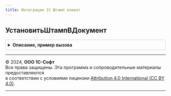 ```yaml
---
title: Интеграция 1С Штамп клиент
---
```



## УстановитьШтампВДокумент
<details style="margin: 1em 0; padding: 0.5em; border: 1px solid #ccc; border-radius: 6px;">

<summary style="font-weight: bold; cursor: pointer;">Описание, пример вызова</summary>

```bsl

// Возвращает через описание оповещения результат штампирования документа.
//
// Параметры:
//  ОписаниеОповещенияОВыполнении  - ОписаниеОповещения - Данные процедуры в которую необходимо вернуть результат
//                                      выполнения функции
//  ПараметрыДобавленияШтампов     - см. Интеграция1СШтампКлиентСервер.НовыеПараметрыДобавленияШтамповВДокумент
//  Таймаут - Число, Неопределено - Максимальное время ожидания получения результата выполнения задания из сервиса.
//                                    По умолчанию - 600 сек.
//  ПараметрыОжидания              - см. ДлительныеОперацииКлиент.ПараметрыОжидания
//
// Пример:
//
//  МассивШтампов = Новый Массив;
//
//	МассивШтампов.Добавить(ДвоичныеДанныеШтампа);
//	ПараметрыШтампов = ПараметрыШтампов(МассивШтампов);
//
//	ПараметрыДобавленияШтамповВДокумент = Интеграция1СШтампКлиентСервер.НовыеПараметрыДобавленияШтамповВДокумент();
//
//	ПараметрыДобавленияШтамповВДокумент.ПараметрыДокумента.ДвоичныеДанные = ДвоичныеДанныеДокумента;
//	ПараметрыДобавленияШтамповВДокумент.ПараметрыДокумента.Расширение     = "PDF";
//	ПараметрыДобавленияШтамповВДокумент.ПараметрыШтампов                  = ПараметрыШтампов;
//
//	ОписаниеОповещения = Новый ОписаниеОповещения("РезультатУстановкиШтамповВДокумент", ЭтотОбъект);
//
//	Интеграция1СШтампКлиент.УстановитьШтампВДокумент(
//		ОписаниеОповещения,
//		ПараметрыДобавленияШтамповВДокумент,
//		600);
//
Процедура УстановитьШтампВДокумент(Знач ОписаниеОповещенияОВыполнении, Экспорт
```

Пример вызова
```bsl
Интеграция1СШтампКлиент.УстановитьШтампВДокумент(ОписаниеОповещенияОВыполнении, );
```
</details>

---

© 2024, **ООО 1С-Софт**  
Все права защищены. Эта программа и сопроводительные материалы предоставляются  
в соответствии с условиями лицензии [Attribution 4.0 International (CC BY 4.0)](https://creativecommons.org/licenses/by/4.0/legalcode).

---
